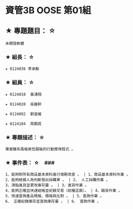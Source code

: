 # 資管3B OOSE 第01組 #

## ★ 專題題目： ☆ ##
    未開發軟體

### ★ 組長： ☆ ###
    ★ 0124036 李承勳

### ★ 組員： ☆ ###
    ★ 0124010  黃湧翔

    ★ 0124020  吳維軒

    ★ 0124092  劉晉維

    ★ 0124104  周顯其

### ★ 專題描述： ☆ ###
    專營韓系風格男性服裝的行動應用程式 。

### ★ 事件表： ☆　###
    1、能夠對所有商品基本資料進行增刪改查 。 | 1、商品基本資料作業 。
    2、能夠根據人為判斷發出採購單 。 | 2、 人工採購作業 。
    3、清點進貨並更改庫存量 。 | 3、進貨作業 。
    4、能夠正確且快速結帳並紀錄交易（前檯店面）。 | 4、銷貨作業 。
    5、快速查詢產品規格、價格與比對 。 | 5、查詢作業 。
    6、 正確紀錄庫存並查詢庫存量 。 | 6、 查詢作業 。



